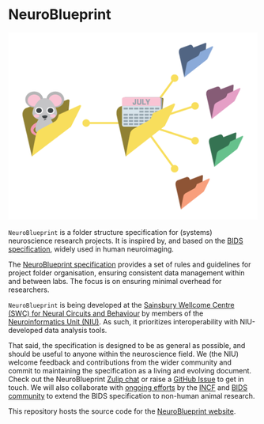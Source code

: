 # NeuroBlueprint

![](docs/source/_static/NeuroBlueprint_logo-dark_no-text.png)

`NeuroBlueprint` is a folder structure specification for (systems) neuroscience research projects. 
It is inspired by, and based on the [BIDS specification](https://bids-specification.readthedocs.io/en/stable/), 
widely used in human neuroimaging.

The [NeuroBlueprint specification](https://neuroblueprint.neuroinformatics.dev/specification.html) provides 
a set of rules and guidelines for project folder organisation, ensuring consistent data management within and 
between labs. The focus is on ensuring minimal overhead for researchers.

`NeuroBlueprint` is being developed at the 
[Sainsbury Wellcome Centre (SWC) for Neural Circuits and Behaviour](https://www.sainsburywellcome.org/) 
by members of the [Neuroinformatics Unit (NIU)](https://neuroinformatics.dev/). 
As such, it prioritizes interoperability with NIU-developed data analysis tools.

That said, the specification is designed to be as general as possible, and 
should be useful to anyone within the neuroscience field. We (the NIU) welcome feedback and contributions 
from the wider community and commit to maintaining the specification as a living and evolving document. 
Check out the NeuroBlueprint [Zulip chat](https://neuroinformatics.zulipchat.com/#narrow/stream/406000-NeuroBlueprint) 
or raise a [GitHub Issue](https://github.com/neuroinformatics-unit/NeuroBlueprint/issues) to get in touch. 
We will also collaborate with [ongoing efforts](https://github.com/INCF/neuroscience-data-structure) by 
the [INCF](https://www.incf.org/) and [BIDS community](https://bids.neuroimaging.io/) to extend the BIDS 
specification to non-human animal research.

This repository hosts the source code for the [NeuroBlueprint website](https://neuroblueprint.neuroinformatics.dev).
